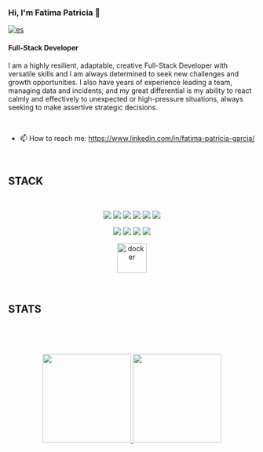 ### Hi, I'm Fatima Patricia 👋

[![es](https://img.shields.io/badge/lang-es-yellow.svg)](https://github.com/pgmascarini/pgmascarini/README.es.md)


#### Full-Stack Developer


I am a highly resilient, adaptable, creative Full-Stack Developer with versatile skills and I am always determined to seek new challenges and growth opportunities. I also have years of experience leading a team, managing data and incidents, and my great differential is my ability to react calmly and effectively to unexpected or high-pressure situations, always seeking to make assertive strategic decisions.

<br> 

- 📫 How to reach me: https://www.linkedin.com/in/fatima-patricia-garcia/

<br> 


## STACK
<br>
<p align="center">
 <img src= "https://img.shields.io/badge/html5-%23E34F26.svg?style=for-the-badge&logo=html5&logoColor=white"></img>
 <img src= "https://img.shields.io/badge/CSS3-1572B6?style=for-the-badge&logo=css3&logoColor=white"></img>
 <img src= "https://img.shields.io/badge/javascript-%23323330.svg?style=for-the-badge&logo=javascript&logoColor=%23F7DF1E"></img>
 <img src= "https://img.shields.io/badge/-REACT-blue?style=for-the-badge&logo=react&logoColor=white"></img>
 <img src= "https://img.shields.io/badge/PHP-777BB4?style=for-the-badge&logo=php&logoColor=white"></img>
 <img src= "https://img.shields.io/badge/-BOOTSTRAP-blueviolet?style=for-the-badge&logo=bootstrap&logoColor=white"></img>
 </p>
 
 <p align="center">
 <img src= "https://img.shields.io/badge/-LARAVEL-red?style=for-the-badge&logo=laravel&logoColor=white"></img>
 <img src= "https://img.shields.io/badge/-SCRUM-orange?style=for-the-badge"></img>
 <img src= "https://img.shields.io/badge/-FIGMA-9CF?style=for-the-badge&logo=figma&logoColor=white"></img>
 <img src= "https://img.shields.io/badge/-GITHUB-lightgrey?style=for-the-badge&logo=github&logoColor=black"></img>
 </p>

   <p align="center">
 <img src="https://github.com/pgmascarini/pgmascarini/assets/74653483/19e4e6fc-0ab1-4a29-90ca-f42c95a30359" alt="docker" width="60" height="60"/>
  </p>

  <br>



## STATS
<br>
<p align="center">

  <br>


<div align="center">
  <a href="https://github.com/pgmascarini">
  <img height="180em" src="https://github-readme-stats.vercel.app/api?username=pgmascarini&show_icons=true&theme=dracula&include_all_commits=true&count_private=true"/>
  <img height="180em" src="https://github-readme-stats.vercel.app/api/top-langs/?username=pgmascarini&layout=compact&langs_count=16&theme=dracula&include_all_commits=truecount_private=true"/>
</div>



 <div style="display: inline_block"><br>




